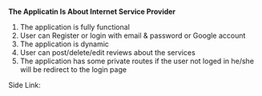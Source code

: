 **The Applicatin Is About Internet Service Provider**

<!-- Below the Applicatin's Features is mentionate -->

1. The application is fully functional
2. User can Register or login with email & password or Google account
3. The application is dynamic
4. User can post/delete/edit reviews about the services 
5. The application has some private routes if the user not loged in he/she will be redirect to the login page

Side Link: 